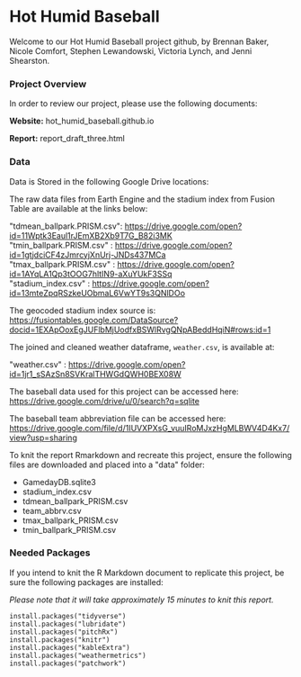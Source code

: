 # Hot Humid Baseball

Welcome to our Hot Humid Baseball project github, by Brennan Baker, Nicole Comfort, Stephen Lewandowski, Victoria Lynch, and Jenni Shearston. 

### Project Overview

In order to review our project, please use the following documents:

**Website:** hot_humid_baseball.github.io

**Report:** report_draft_three.html

### Data

Data is Stored in the following Google Drive locations:  

The raw data files from Earth Engine and the stadium index from Fusion Table are available at the links below:  

"tdmean_ballpark.PRISM.csv": https://drive.google.com/open?id=11Wptk3Eaul1rJEmXB2Xb9T7G_B82i3MK  
"tmin_ballpark.PRISM.csv"  : https://drive.google.com/open?id=1gtjdciCF4zJmrcyjXnUrj-JNDs437MCa  
"tmax_ballpark.PRISM.csv"  : https://drive.google.com/open?id=1AYqLA1Qp3tOOG7hltIN9-aXuYUkF3SSq  
"stadium_index.csv"        : https://drive.google.com/open?id=13mteZpqRSzkeUObmaL6VwYT9s3QNlDOo  
 
The geocoded stadium index source is: https://fusiontables.google.com/DataSource?docid=1EXApOoxEgJUFlbMjUodfxBSWlRvgQNpABeddHqiN#rows:id=1

The joined and cleaned weather dataframe, `weather.csv`, is available at:

"weather.csv" : https://drive.google.com/open?id=1jr1_sSAzSn8SVKralTHWGdQWH0BEX08W

The baseball data used for this project can be accessed here: https://drive.google.com/drive/u/0/search?q=sqlite

The baseball team abbreviation file can be accessed here: https://drive.google.com/file/d/1IUVXPXsG_vuuIRoMJxzHgMLBWV4D4Kx7/view?usp=sharing

To knit the report Rmarkdown and recreate this project, ensure the following files are downloaded and placed into a "data" folder:

* GamedayDB.sqlite3
* stadium_index.csv
* tdmean_ballpark_PRISM.csv
* team_abbrv.csv
* tmax_ballpark_PRISM.csv
* tmin_ballpark_PRISM.csv

### Needed Packages

If you intend to knit the R Markdown document to replicate this project, be sure the following packages are installed:  
  
*Please note that it will take approximately 15 minutes to knit this report.* 

`install.packages("tidyverse")`  
`install.packages("lubridate")`  
`install.packages("pitchRx")`    
`install.packages("knitr")`  
`install.packages("kableExtra")`   
`install.packages("weathermetrics")`   
`install.packages("patchwork")`

